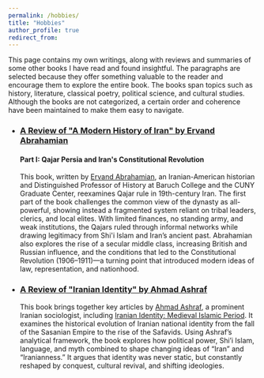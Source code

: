 ```yaml
---
permalink: /hobbies/
title: "Hobbies"
author_profile: true
redirect_from: 
---
```

This page contains my own writings, along with reviews and summaries of some other books I have read and found insightful. The paragraphs are selected because they offer something valuable to the reader and encourage them to explore the entire book. The books span topics such as history, literature, classical poetry, political science, and cultural studies. Although the books are not categorized, a certain order and coherence have been maintained to make them easy to navigate.

* ### [A Review of "A Modern History of Iran" by Ervand Abrahamian](/files/Modern_History_Iran_1.pdf)
  #### Part I: Qajar Persia and Iran's Constitutional Revolution
  This book, written by [Ervand Abrahamian](https://en.wikipedia.org/wiki/Ervand_Abrahamian), an Iranian-American historian and Distinguished Professor of History at Baruch College and the CUNY Graduate Center, reexamines Qajar rule in 19th-century Iran. The first part of the book challenges the common view of the dynasty as all-powerful, showing instead a fragmented system reliant on tribal leaders, clerics, and local elites. With limited finances, no standing army, and weak institutions, the Qajars ruled through informal networks while drawing legitimacy from Shi'i Islam and Iran’s ancient past. Abrahamian also explores the rise of a secular middle class, increasing British and Russian influence, and the conditions that led to the Constitutional Revolution (1906–1911)—a turning point that introduced modern ideas of law, representation, and nationhood.

* ### [A Review of "Iranian Identity" by Ahmad Ashraf](/files/Iranian_Identity.pdf)
  This book brings together key articles by [Ahmad Ashraf](https://fa.wikipedia.org/wiki/%D8%A7%D8%AD%D9%85%D8%AF_%D8%A7%D8%B4%D8%B1%D9%81), a prominent Iranian sociologist, including [Iranian Identity: Medieval Islamic Period](https://www.iranicaonline.org/articles/iranian-identity-iii-medieval-islamic-period). It examines the historical evolution of Iranian national identity from the fall of the Sasanian Empire to the rise of the Safavids. Using Ashraf’s analytical framework, the book explores how political power, Shi’i Islam, language, and myth combined to shape changing ideas of “Iran” and “Iranianness.” It argues that identity was never static, but constantly reshaped by conquest, cultural revival, and shifting ideologies.

